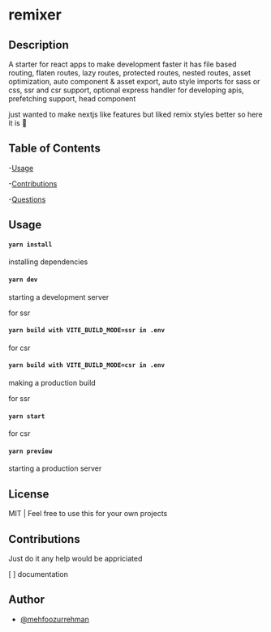 # remixer

## Description

A starter for react apps to make development faster it has file based routing, flaten routes, lazy routes, protected routes, nested routes, asset optimization, auto component & asset export, auto style imports for sass or css, ssr and csr support, optional express handler for developing apis, prefetching support, head component

just wanted to make nextjs like features but liked remix styles better so here it is 💖

## Table of Contents

-[Usage](#usage)

-[Contributions](#contributions)

-[Questions](#questions)

## Usage

#### `yarn install`

installing dependencies

#### `yarn dev`

starting a development server

for ssr

#### `yarn build with VITE_BUILD_MODE=ssr in .env`

for csr

#### `yarn build with VITE_BUILD_MODE=csr in .env`

making a production build

for ssr

#### `yarn start`

for csr

#### `yarn preview`

starting a production server

## License

MIT | Feel free to use this for your own projects

## Contributions

Just do it any help would be appriciated

[ ] documentation

## Author

- [@mehfoozurrehman](https://www.github.com/mehfoozurrehman)
